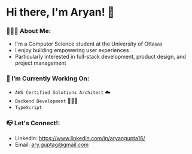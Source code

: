 # Hi there, I'm Aryan! 👋

<!--
**aryangupta2/aryangupta2** is a ✨ _special_ ✨ repository because its `README.md` (this file) appears on your GitHub profile.

Here are some ideas to get you started:

- 🔭 I’m currently working on ...
- 🌱 I’m currently learning ...
- 👯 I’m looking to collaborate on ...
- 🤔 I’m looking for help with ...
- 💬 Ask me about ...
- 📫 How to reach me: ..
- 😄 Pronouns: ...
- ⚡ Fun fact: ...
-->

### 💁🏽‍♂️ About Me: 
* I'm a Computer Science student at the University of Ottawa
* I enjoy building empowering user experiences
* Particularly interested in full-stack development, product design, and project management

### 🌱 I’m Currently Working On:
* ``AWS Certified Solutions Architect`` ☁️
* ``Backend Development`` 👨🏾‍💻
* ``TypeScript`` 

### 📭 Let's Connect!: 
* Linkedin: https://www.linkedin.com/in/aryangupta16/
* Email: ary.guptag@gmail.com
